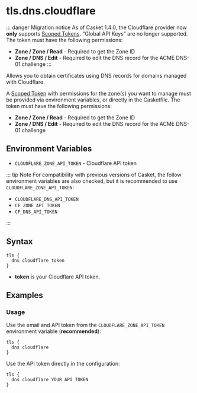 # tls.dns.cloudflare

<script setup>
import NewInCasket from "./components/NewInCasket.vue";
</script>

::: danger Migration notice
As of Casket 1.4.0, the Cloudflare provider now **only** supports [Scoped 
Tokens](https://developers.cloudflare.com/fundamentals/api/get-started/create-token/). "Global API Keys" are no longer 
supported. The token must have the following permissions:
- **Zone / Zone / Read** - Required to get the Zone ID
- **Zone / DNS / Edit** - Required to edit the DNS record for the ACME DNS-01 challenge
:::

Allows you to obtain certificates using DNS records for domains managed with Cloudflare.

A [Scoped Token](https://developers.cloudflare.com/fundamentals/api/get-started/create-token/) with permissions for the 
zone(s) you want to manage must be provided via environment variables, or directly in the Casketfile. The token must
have the following permissions:
- **Zone / Zone / Read** - Required to get the Zone ID
- **Zone / DNS / Edit** - Required to edit the DNS record for the ACME DNS-01 challenge

## Environment Variables

- `CLOUDFLARE_ZONE_API_TOKEN` - Cloudflare API token

::: tip Note
For compatibility with previous versions of Casket, the follow environment variables are also checked, but it is
recommended to use `CLOUDFLARE_ZONE_API_TOKEN`:

<div class="tight-list">

- `CLOUDFLARE_DNS_API_TOKEN`
- `CF_ZONE_API_TOKEN`
- `CF_DNS_API_TOKEN`

</div>
:::

## Syntax

``` casketfile
tls {
  dns cloudflare token
}
```

- **token** is your Cloudflare API token.

## Examples

### Usage

Use the email and API token from the `CLOUDFLARE_ZONE_API_TOKEN` environment variable (**recommended**): 

``` casketfile
tls {
  dns cloudflare
}
```

<NewInCasket version="v1.4.0" />

Use the API token directly in the configuration:

``` casketfile
tls {
  dns cloudflare YOUR_API_TOKEN
}
```
